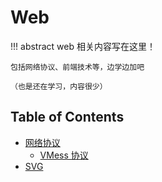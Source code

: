 # Web

!!! abstract 
    web 相关内容写在这里！

    包括网络协议、前端技术等，边学边加吧

    （也是还在学习，内容很少）

## Table of Contents
- [网络协议](protocol/)
    - [VMess 协议](protocol/vmess/)
- [SVG](svg)